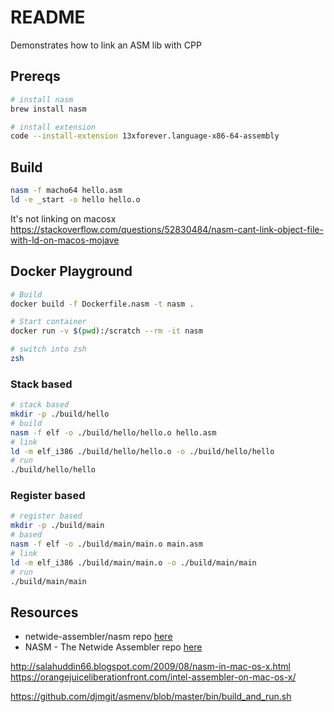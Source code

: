 # README

Demonstrates how to link an ASM lib with CPP

## Prereqs

```sh
# install nasm
brew install nasm

# install extension
code --install-extension 13xforever.language-x86-64-assembly
```

## Build

```sh
nasm -f macho64 hello.asm
ld -e _start -o hello hello.o
```


It's not linking on macosx
https://stackoverflow.com/questions/52830484/nasm-cant-link-object-file-with-ld-on-macos-mojave


## Docker Playground

```sh
# Build
docker build -f Dockerfile.nasm -t nasm . 

# Start container
docker run -v $(pwd):/scratch --rm -it nasm

# switch into zsh
zsh
```

### Stack based 

```sh
# stack based
mkdir -p ./build/hello
# build
nasm -f elf -o ./build/hello/hello.o hello.asm
# link
ld -m elf_i386 ./build/hello/hello.o -o ./build/hello/hello
# run
./build/hello/hello
```

### Register based 

```sh
# register based
mkdir -p ./build/main
# based
nasm -f elf -o ./build/main/main.o main.asm
# link
ld -m elf_i386 ./build/main/main.o -o ./build/main/main
# run
./build/main/main
```

## Resources

* netwide-assembler/nasm repo [here](https://github.com/netwide-assembler/nasm)  
* NASM - The Netwide Assembler repo [here](https://www.nasm.us/xdoc/2.15.05/html/nasmdoc0.html)  

http://salahuddin66.blogspot.com/2009/08/nasm-in-mac-os-x.html
https://orangejuiceliberationfront.com/intel-assembler-on-mac-os-x/

https://github.com/djmgit/asmenv/blob/master/bin/build_and_run.sh